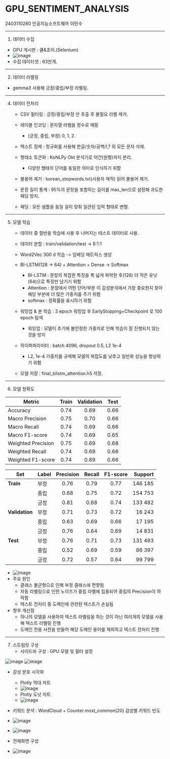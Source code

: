# GPU_SENTIMENT_ANALYSIS

2403110280 인공지능소프트웨어 이민수

-------------------------------------------------------------------------------------------------

1. 데이터 수집
  - GPU 게시판 : 쿨&조이.(Selenium)
  - ![image](https://github.com/user-attachments/assets/635e4e3f-c52e-4b13-88d9-4c4c27ba0d64)
  - 수집 데이터셋 : 63만개.

-------------------------------------------------------------------------------------------------

2. 데이터 라벨링
  - gemma3 사용해 긍정/중립/부정 라벨링.

-------------------------------------------------------------------------------------------------

4. 데이터 전처리
   - CSV 필터링 : 긍정/중립/부정 만 추출 후 불필요 라벨 제거.

   - 레이블 인코딩 : 문자열 라벨을 정수로 매핑
     - (긍정, 중립, 부정) 0, 1, 2.
   
   - 텍스트 정제 : 정규화를 사용해 한글/숫자/공백/!,? 외 모든 문자 삭제.

   - 형태소 토큰화 : KoNLPy Okt 분석기로 어간(원형)까지 분리.
     - 다양한 형태의 단어를 동일한 의미로 인식하기 위함

   - 불용어 제거 : korean_stopwords.txt(사용자 제작) 읽어 불용어 제거.

   - 문장 길이 통계 : 95%의 문장을 포함하는 길이를 max_len으로 설정해 과도한 패딩 방지.

   - 패딩 : 모든 샘플을 동일 길이 맞춰 일관된 입력 형태로 변형.

-------------------------------------------------------------------------------------------------

5. 모델 학습
   - 데이터 중 절반을 학습에 사용 후 나머지는 테스트 데이터로 사용.
   
   - 데이터 분할 : train/validation/test -> 8:1:1
   
   - Word2Vec 300 d 학습 -> 임베딩 매트릭스 생성
   
   - BI-LSTM(128 -> 64) + Attention + Dense → Softmax
     - BI-LSTM : 문장의 복잡한 특징을 폭 넓게 파악한 후(128) 더 적은 유닛(64)으로 특징만 남기기 위함
     - Attention : 문장에서 어떤 단어/부분 이 감성분석에서 가장 중요한지 찾아 해당 부분에 더 많은 가중치를 주기 위함
     - softmax : 정확률을 표시하기 위함

   - 워밍업 & 본 학습 : 3 epoch 워밍업 후 EarlyStopping+Checkpoint 로 100 epoch 탐색
     - 워밍업 : 모델이 초기에 불안정한 가중치로 인해 학습이 잘 진행되지 않는 것을 방지
   
   - 하이퍼파라미터 : batch 4096, dropout 0.5, L2 1e-4
     - L2, 1e-4 가중치를 규제해 모델의 복잡도를 낮추고 일반화 성능을 향상하기 위함
   
   - 모델 저장 : final_bilstm_attention.h5 저장.

-------------------------------------------------------------------------------------------------

6. 모델 정확도

| Metric                | Train | Validation | Test |
|-----------------------|:-----:|:----------:|:----:|
| Accuracy              | 0.74  | 0.69       | 0.66 |
| Macro Precision       | 0.75  | 0.70       | 0.66 |
| Macro Recall          | 0.74  | 0.69       | 0.66 |
| Macro F1-score        | 0.74  | 0.69       | 0.65 |
| Weighted Precision    | 0.75  | 0.69       | 0.68 |
| Weighted Recall       | 0.74  | 0.69       | 0.66 |
| Weighted F1-score     | 0.74  | 0.69       | 0.66 |


| Set         | Label | Precision | Recall | F1-score | Support |
|-------------|-------|:---------:|:------:|:--------:|--------:|
| **Train**   | 부정  | 0.76 | 0.79 | 0.77 | 146 185 |
|             | 중립  | 0.68 | 0.75 | 0.72 | 154 753 |
|             | 긍정  | 0.81 | 0.68 | 0.74 | 133 482 |
| **Validation** | 부정  | 0.71 | 0.73 | 0.72 | 16 243 |
|             | 중립  | 0.63 | 0.69 | 0.66 | 17 195 |
|             | 긍정  | 0.76 | 0.64 | 0.69 | 14 831 |
| **Test**    | 부정  | 0.76 | 0.71 | 0.73 | 131 493 |
|             | 중립  | 0.52 | 0.69 | 0.59 |  86 397 |
|             | 긍정  | 0.72 | 0.57 | 0.64 |  99 799 |


   - ![image](https://github.com/user-attachments/assets/48f08d78-983e-4fee-ad6f-a7a2a8c9df4d)
   - 주요 원인
     - 클래스 불균형으로 인해 부정 클래스에 편향됨
     - 자동 라벨링으로 인한 노이즈가 중립 라벨에 집중되어 중립의 Precision이 하락함
     - 텍스트 전처리 중 도메인에 관련된 텍스트가 손실됨
  - 향후 개선점
    - 하나의 모델을 사용하여 텍스트 라벨링을 하는 것이 아닌 여러개의 모델을 사용해 텍스트 라벨링 진행
    - 도메인 전용 사전을 만들어 해당 도메인 용어를 제외하고 텍스트 전처리 진행

-------------------------------------------------------------------------------------------------

7. 스트림릿 구성
   - 사이드바 구성 : GPU 모델 및 필터 설정
  
![image](https://github.com/user-attachments/assets/29993d59-81e6-4756-81a2-0f1dd24e9fb1)
![image](https://github.com/user-attachments/assets/4d7daf70-88b1-437e-8005-807f84e1385c)


   - 감성 분포 시각화
       - Plotly 막대 차트
       - ![image](https://github.com/user-attachments/assets/25e14ae1-8d3b-47a6-a3ab-00257c65c725)
       - Plotly 도넛 차트
       - ![image](https://github.com/user-attachments/assets/59c8d225-5b6f-4ad2-bb91-a512734e8153)
  - 키워드 분석 : WordCloud + Counter.most_common(20) 감성별 키워드 빈도
  - ![image](https://github.com/user-attachments/assets/b5f14f8e-6a61-4e69-8308-27484d46cc5f)
  - ![image](https://github.com/user-attachments/assets/df2908d7-98e6-4fa6-b7c0-4bff77d72ef3)

  - 전체화면 구성
  - ![image](https://github.com/user-attachments/assets/6c4c17ee-c1a0-46fd-b591-f5868c39c1ce)



